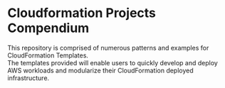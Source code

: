 # Cloudformation Projects Compendium

This repository is comprised of numerous patterns and examples for CloudFormation Templates.  
The templates provided will enable users to quickly develop and deploy AWS workloads and modularize their
CloudFormation deployed infrastructure.

